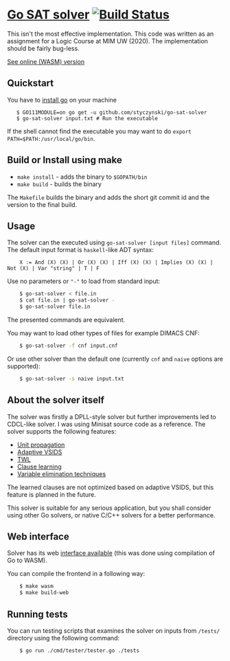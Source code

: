 # [Go SAT solver](http://styczynski.in/go-sat-solver/) [![Build Status](https://travis-ci.com/styczynski/go-sat-solver.svg?branch=master)](https://travis-ci.com/styczynski/go-sat-solver)

This isn't the most effective implementation. This code was written as an assignment for a Logic Course at MIM UW (2020).
The implementation should be fairly bug-less.

[See online (WASM) version](http://styczynski.in/go-sat-solver/)

## Quickstart

You have to [install go](https://golang.org/doc/install) on your machine 

```
   $ GO111MODULE=on go get -u github.com/styczynski/go-sat-solver
   $ go-sat-solver input.txt # Run the executable
```

If the shell cannot find the executable you may want to do `export PATH=$PATH:/usr/local/go/bin`.

## Build or Install using make

* `make install` - adds the binary to `$GOPATH/bin`
* `make build` - builds the binary

The `Makefile` builds the binary and adds the short git commit id and the version to the final build.

## Usage

The solver can the executed using `go-sat-solver [input files]` command.
The default input format is `haskell`-like ADT syntax:
```
    X := And (X) (X) | Or (X) (X) | Iff (X) (X) | Implies (X) (X) | Not (X) | Var "string" | T | F
```

Use no parameters or `"-"` to load from standard input:
```bash
    $ go-sat-solver < file.in
    $ cat file.in | go-sat-solver -
    $ go-sat-solver file.in
```
The presented commands are equivalent.

You may want to load other types of files for example DIMACS CNF:
```bash
    $ go-sat-solver -f cnf input.cnf
```

Or use other solver than the default one (currently `cnf` and `naive` options are supported):
```bash
    $ go-sat-solver -s naive input.txt
```

## About the solver itself

The solver was firstly a DPLL-style solver but further improvements led to CDCL-like solver. 
I was using Minisat source code as a reference.
The solver supports the following features:
* [Unit propagation](https://en.wikipedia.org/wiki/Unit_propagation)
* [Adaptive VSIDS](https://arxiv.org/pdf/1506.08905.pdf)
* [TWL](http://people.mpi-inf.mpg.de/~mfleury/sat_twl.pdf)
* [Clause learning](https://www.cs.princeton.edu/courses/archive/fall13/cos402/readings/SAT_learning_clauses.pdf)
* [Variable elimination techniques](http://fmv.jku.at/papers/EenBiere-SAT05.pdf)

The learned clauses are not optimized based on adaptive VSIDS, but this feature is planned in the future.

This solver is suitable for any serious application, but you shall consider using other Go solvers, or native C/C++ solvers for a better performance.

## Web interface

Solver has its web [interface available](http://styczynski.in/go-sat-solver/) (this was done using compilation of Go to WASM).

You can compile the frontend in a following way:
```bash
    $ make wasm
    $ make build-web
```

## Running tests

You can run testing scripts that examines the solver on inputs from `/tests/` directory using the following command:
```bash
    $ go run ./cmd/tester/tester.go ./tests
```
